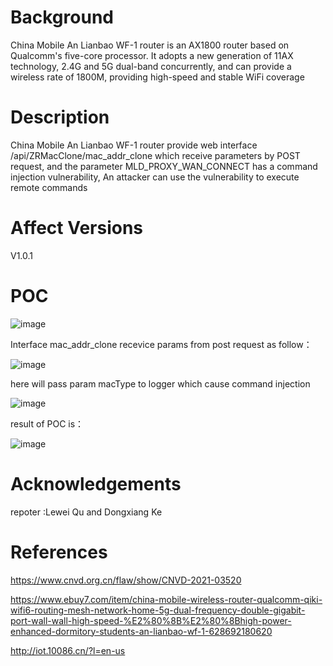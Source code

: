 # Background
China Mobile An Lianbao WF-1 router is an AX1800 router based on Qualcomm's five-core processor. It adopts a new generation of 11AX technology, 2.4G and 5G dual-band concurrently, and can provide a wireless rate of 1800M, providing high-speed and stable WiFi coverage

# Description
China Mobile An Lianbao WF-1 router provide web interface /api/ZRMacClone/mac_addr_clone which receive parameters by POST request, and the parameter MLD_PROXY_WAN_CONNECT has a command injection vulnerability, An attacker can use the vulnerability to execute remote commands

# Affect Versions
V1.0.1

# POC
![image](https://user-images.githubusercontent.com/13774458/119130627-0995a080-ba6b-11eb-921b-e4a6b3cdad19.png)

Interface mac_addr_clone recevice params from post request as follow：

![image](https://user-images.githubusercontent.com/13774458/119130694-1c0fda00-ba6b-11eb-9d91-9d454f78e1b2.png)

here will pass param macType to logger which cause command injection

![image](https://user-images.githubusercontent.com/13774458/119130811-46619780-ba6b-11eb-90c4-bcd969d76a99.png)

result of POC is：

![image](https://user-images.githubusercontent.com/13774458/119130870-5bd6c180-ba6b-11eb-89d9-a2506d62409d.png)


# Acknowledgements
repoter :Lewei Qu and Dongxiang Ke

# References
https://www.cnvd.org.cn/flaw/show/CNVD-2021-03520

https://www.ebuy7.com/item/china-mobile-wireless-router-qualcomm-qiki-wifi6-routing-mesh-network-home-5g-dual-frequency-double-gigabit-port-wall-wall-high-speed-%E2%80%8B%E2%80%8Bhigh-power-enhanced-dormitory-students-an-lianbao-wf-1-628692180620

http://iot.10086.cn/?l=en-us
